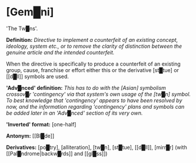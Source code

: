 # **[Gem█ni]**


'The Tw█ns'.

**Definition:** *Directive to implement a counterfeit of an existing concept, ideology, system etc., or to remove the clarity of distinction between the genuine article and the intended counterfeit.*

When the directive is specifically to produce a counterfeit of an existing group, cause, franchise or effort either this or the derivative [st█tue] or [[d█ll]] symbols are used.

**'Adv█nced' definition:** *This has to do with the [Asian] symbolism crossov█r 'contingency' via that system's own usage of the [tw█n] symbol.  To best knowledge that 'contingency' appears to have been resolved by now, and the information regarding 'contingency' plans and symbols can be added later in an 'Adv█nced' section of its very own.*

**'Inverted' format:** [one-half]

**Antonym:** [[Bl█de]]

**Derivatives:** [po█try], [alliteration], [tw█n], [st█tue], [[d█ll]], [mirr█r] (with [[Pal█ndrome|backw█rds]] and [[gl█ss]])